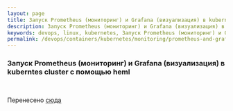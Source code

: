 ```yaml
---
layout: page
title: Запуск Prometheus (мониторинг) и Grafana (визуализация) в kuberntes cluster с помощью heml (только для теста)
description: Запуск Prometheus (мониторинг) и Grafana (визуализация) в kuberntes cluster с помощью heml (только для теста)
keywords: devops, linux, kubernetes, Запуск Prometheus (мониторинг) и Grafana (визуализация) в kuberntes cluster с помощью heml, только для теста
permalink: /devops/containers/kubernetes/monitoring/prometheus-and-grafana-test-only/
---
```


### Запуск Prometheus (мониторинг) и Grafana (визуализация) в kuberntes cluster с помощью heml

<br/>

Перенесено [сюда](//gitops.ru/tools/containers/kubernetes/tools/helm/monitoring/)
